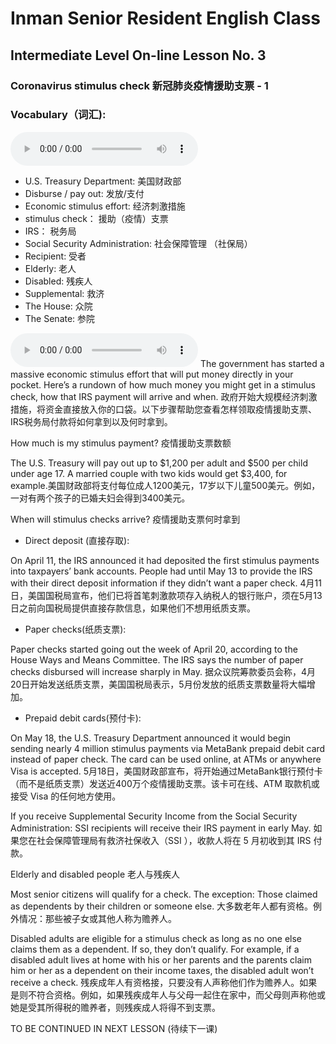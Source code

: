 


# Inman Senior Resident English Class
## Intermediate Level On-line Lesson No. 3
### Coronavirus stimulus check   新冠肺炎疫情援助支票 - 1

### Vocabulary（词汇):
<audio controls>
  <source src="/vocab3.mp3" type="audio/mpeg">
  Your browser does not support the audio element.
</audio>

- U.S. Treasury Department:        美国财政部
- Disburse / pay out:              发放/支付
- Economic stimulus effort:        经济刺激措施
- stimulus check：                 援助（疫情）支票
- IRS：                            税务局
- Social Security Administration:  社会保障管理 （社保局）
- Recipient:                       受者
- Elderly:                         老人
- Disabled:                        残疾人
- Supplemental:                    救济
- The House:                       众院
- The Senate:                      参院


<audio controls>
  <source src="/lesson.mp3" type="audio/mpeg">
  Your browser does not support the audio element.
</audio>
The government has started a massive economic stimulus effort that will put money directly in your pocket. Here’s a rundown of how much money you might get in a stimulus check, how that IRS payment will arrive and when. 政府开始大规模经济刺激措施，将资金直接放入你的口袋。以下步骤帮助您查看怎样领取疫情援助支票、IRS税务局付款将如何拿到以及何时拿到。


How much is my stimulus payment? 疫情援助支票数额

The U.S. Treasury will pay out up to $1,200 per adult and $500 per child under age 17. A married couple with two kids would get $3,400, for example.美国财政部将支付每位成人1200美元，17岁以下儿童500美元。例如，一对有两个孩子的已婚夫妇会得到3400美元。

When will stimulus checks arrive? 疫情援助支票何时拿到

- Direct deposit (直接存取): 

On April 11, the IRS announced it had deposited the first stimulus payments into taxpayers’ bank accounts. People had until May 13 to provide the IRS with their direct deposit information if they didn’t want a paper check. 4月11日，美国国税局宣布，他们已将首笔刺激款项存入纳税人的银行账户，须在5月13日之前向国税局提供直接存款信息，如果他们不想用纸质支票。

- Paper checks(纸质支票): 

Paper checks started going out the week of April 20, according to the House Ways and Means Committee. The IRS says the number of paper checks disbursed will increase sharply in May. 据众议院筹款委员会称，4月20日开始发送纸质支票，美国国税局表示，5月份发放的纸质支票数量将大幅增加。

- Prepaid debit cards(预付卡): 

On May 18, the U.S. Treasury Department announced it would begin sending nearly 4 million stimulus payments via MetaBank prepaid debit card instead of paper check. The card can be used online, at ATMs or anywhere Visa is accepted. 5月18日，美国财政部宣布，将开始通过MetaBank银行预付卡（而不是纸质支票）发送近400万个疫情援助支票。该卡可在线、ATM 取款机或接受 Visa 的任何地方使用。

If you receive Supplemental Security Income from the Social Security Administration: SSI recipients will receive their IRS payment in early May. 如果您在社会保障管理局有救济社保收入（SSI ），收款人将在 5 月初收到其 IRS 付款。

Elderly and disabled people 老人与残疾人

Most senior citizens will qualify for a check. The exception: Those claimed as dependents by their children or someone else.
大多数老年人都有资格。例外情况：那些被子女或其他人称为赡养人。

Disabled adults are eligible for a stimulus check as long as no one else claims them as a dependent. If so, they don’t qualify. For example, if a disabled adult lives at home with his or her parents and the parents claim him or her as a dependent on their income taxes, the disabled adult won’t receive a check. 残疾成年人有资格接，只要没有人声称他们作为赡养人。如果是则不符合资格。例如，如果残疾成年人与父母一起住在家中，而父母则声称他或她是受其所得税的赡养者，则残疾成人将得不到支票。


TO BE CONTINUED IN NEXT LESSON (待续下一课)

